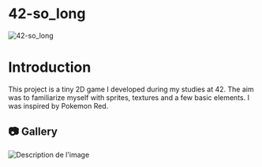 # 42-so_long

![42-so_long](https://socialify.git.ci/julienhouyet/42-so_long/image?language=1&logo=https%3A%2F%2Fgithub.com%2Fayogun%2F42-project-badges%2Fblob%2Fmain%2Fbadges%2Fso_longm.png%3Fraw%3Dtrue&name=1&owner=1&pattern=Circuit%20Board&theme=Auto)

# Introduction

This project is a tiny 2D game I developed during my studies at 42. The aim was to familiarize myself with sprites, textures and a few basic elements. I was inspired by Pokemon Red.

##  :camera: Gallery

![Description de l'image](https://i.ibb.co/FYQKSLn/Screenshot-2023-12-21-at-11-50-33.png)